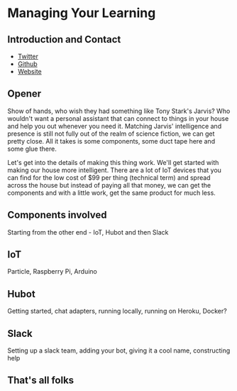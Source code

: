 # Managing Your Learning

## Introduction and Contact

* [Twitter](https://twitter.com/YashdalfTheGray)
* [Github](https://github.com/YashdalfTheGray)
* [Website](https://yashkulshrestha.carrd.co/)

## Opener

Show of hands, who wish they had something like Tony Stark's Jarvis? Who wouldn't want a personal assistant that can connect to things in your house and help you out whenever you need it. Matching Jarvis' intelligence and presence is still not fully out of the realm of science fiction, we can get pretty close. All it takes is some components, some duct tape here and some glue there.

Let's get into the details of making this thing work. We'll get started with making our house more intelligent. There are a lot of IoT devices that you can find for the low cost of $99 per thing (technical term) and spread across the house but instead of paying all that money, we can get the components and with a little work, get the same product for much less.

## Components involved

Starting from the other end - IoT, Hubot and then Slack

## IoT

Particle, Raspberry Pi, Arduino

## Hubot

Getting started, chat adapters, running locally, running on Heroku, Docker?

## Slack

Setting up a slack team, adding your bot, giving it a cool name, constructing help

## That's all folks
